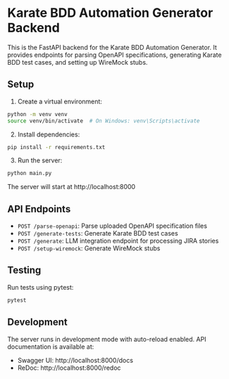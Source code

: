 # Karate BDD Automation Generator Backend

This is the FastAPI backend for the Karate BDD Automation Generator. It provides endpoints for parsing OpenAPI specifications, generating Karate BDD test cases, and setting up WireMock stubs.

## Setup

1. Create a virtual environment:
```bash
python -m venv venv
source venv/bin/activate  # On Windows: venv\Scripts\activate
```

2. Install dependencies:
```bash
pip install -r requirements.txt
```

3. Run the server:
```bash
python main.py
```

The server will start at http://localhost:8000

## API Endpoints

- `POST /parse-openapi`: Parse uploaded OpenAPI specification files
- `POST /generate-tests`: Generate Karate BDD test cases
- `POST /generate`: LLM integration endpoint for processing JIRA stories
- `POST /setup-wiremock`: Generate WireMock stubs

## Testing

Run tests using pytest:
```bash
pytest
```

## Development

The server runs in development mode with auto-reload enabled. API documentation is available at:
- Swagger UI: http://localhost:8000/docs
- ReDoc: http://localhost:8000/redoc